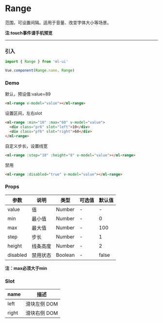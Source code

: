 # Range

范围，可设置间隔。适用于音量、改变字体大小等场景。

<strong>注:touch事件请手机预览</strong>
<hr>


### 引入
```js
import { Range } from 'ml-ui'

Vue.component(Range.name, Range)
```

### Demo
默认，预设值:value=89
```html
<ml-range v-model="value"></ml-range>
```
设置区间，左右slot
```html
<ml-range :min="10" :max="60" v-model="value">
  <div class="pr6" slot="left">10</div>
  <div class="pf6" slot="right">60</div>
</ml-range>
```
自定义步长，设置线宽
```html
<ml-range :step="10" :height="8" v-model="value"></ml-range>
```
禁用
```html
<ml-range :disabled="true" v-model="value"></ml-range>
```

### Props
| 参数          | 说明            | 类型            | 可选值                 | 默认值   |
|-------------  |---------------- |---------------- |---------------------- |-------- |
| value         | 值	  | Number  | - | - |
| min         | 最小值	  | Number  | - | 0 |
| max         | 最大值	  | Number  | - | 100 |
| step         | 步长	  | Number  | - | 1 |
| height         | 线条高度	  | Number  | - | 2 |
| disabled         | 禁用状态	  | Boolean  | - | false |

<strong>注：max必须大于min</strong>

### Slot
| name | 描述 |
| -- | --- | 
| left | 滑块左侧 DOM | 
| right | 滑块右侧 DOM | 